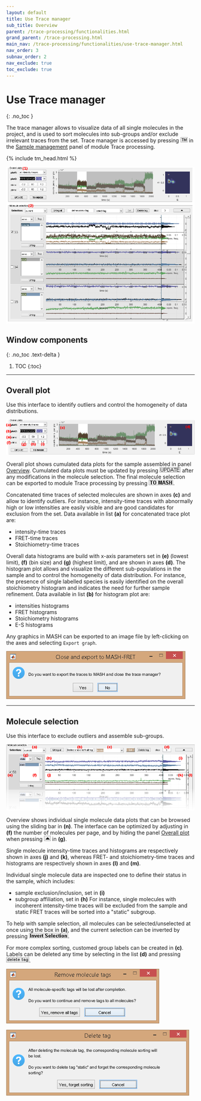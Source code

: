 ```yaml
---
layout: default
title: Use Trace manager
sub_title: Overview
parent: /trace-processing/functionalities.html
grand_parent: /trace-processing.html
main_nav: /trace-processing/functionalities/use-trace-manager.html
nav_order: 3
subnav_order: 2
nav_exclude: true
toc_exclude: true
---
```


# Use Trace manager
{: .no_toc }

The trace manager allows to visualize data of all single molecules in the project, and is used to sort molecules into sub-groups and/or exclude irrelevant traces from the set.
Trace manager is accessed by pressing 
![TM](../../assets/images/gui/TP-but-tm.png "TM") in the 
[Sample management](../panels/panel-sample-management.html#trace-manager) panel of module Trace processing.

{% include tm_head.html %}

<a href="../../assets/images/gui/TP-panel-sample-tm-overview.png"><img src="../../assets/images/gui/TP-panel-sample-tm-overview.png"/></a>

## Window components
{: .no_toc .text-delta }

1. TOC
{:toc}

---

## Overall plot

Use this interface to identify outliers and control the homogeneity of data distributions.

<a href="../../assets/images/gui/TP-panel-sample-tm-overview-overallplot.png"><img src="../../assets/images/gui/TP-panel-sample-tm-overview-overallplot.png"/></a>

Overall plot shows cumulated data plots for the sample assembled in panel 
[Overview](#overview).
Cumulated data plots must be updated by pressing 
![UPDATE](../../assets/images/gui/TP-but-update-tm.png "UPDATE") after any modifications in the molecule selection.
The final molecule selection can be exported to module Trace processing by pressing 
![TO MASH](../../assets/images/gui/TP-but-to-mash.png "TO MASH").

Concatenated time traces of selected molecules are shown in axes **(c)** and allow to identify outliers. 
For instance, intensity-time traces with abnormally high or low intensities are easily visible and are good candidates for exclusion from the set.
Data available in list **(a)** for concatenated trace plot are:
* intensity-time traces
* FRET-time traces
* Stoichiometry-time traces

Overall data histograms are build with x-axis parameters set in **(e)** (lowest limit), **(f)** (bin size) and **(g)** (highest limit), and are shown in axes **(d)**.
The histogram plot allows and visualize the different sub-populations in the sample and to control the homogeneity of data distribution.
For instance, the presence of single labelled species is easily identified on the overall stoichiometry histogram and indicates the need for further sample refinement.
Data available in list **(b)** for histogram plot are:
* intensities histograms
* FRET histograms
* Stoichiometry histograms
* E-S histograms

Any graphics in MASH can be exported to an image file by left-clicking on the axes and selecting `Export graph`.

<a href="../../assets/images/gui/TP-panel-sample-tm-overview-overallplot-warn.png"><img src="../../assets/images/gui/TP-panel-sample-tm-overview-overallplot-warn.png" style="max-width:479px"></a>


---

## Molecule selection

Use this interface to exclude outliers and assemble sub-groups.

<a href="../../assets/images/gui/TP-panel-sample-tm-overview-moleculeselection.png"><img src="../../assets/images/gui/TP-panel-sample-tm-overview-moleculeselection.png"/></a>

Overview shows individual single molecule data plots that can be browsed using the sliding bar in **(n)**. 
The interface can be optimized by adjusting in **(f)** the number of molecules per page, and by hiding the panel 
[Overall plot](#overall-plot) when pressing 
![\^](../../assets/images/gui/TP-but-triangle.png "^") in **(g)**.

Single molecule intensity-time traces and histograms are respectively shown in axes **(j)** and **(k)**, whereas FRET- and stoichiometry-time traces and histograms are respectively shown in axes **(l)** and **(m)**. 

Individual single molecule data are inspected one to define their status in the sample, which includes:
* sample exclusion/inclusion, set in **(i)**
* subgroup affiliation, set in **(h)**
For instance, single molecules with incoherent intensity-time traces will be excluded from the sample and static FRET traces will be sorted into a "static" subgroup. 

To help with sample selection, all molecules can be selected/unselected at once using the box in **(a)**, and the current selection can be inverted by pressing 
![Invert Selection](../../assets/images/gui/TP-but-invert-selection.png "Invert Selection").

For more complex sorting, customed group labels can be created in **(c)**. 
Labels can be deleted any time by selecting in the list **(d)** and pressing 
![delete tag](../../assets/images/gui/TP-but-delete-tag.png "delete tag").

<a href="../../assets/images/gui/TP-panel-sample-tm-overview-moleculeselection-warn1.png"><img src="../../assets/images/gui/TP-panel-sample-tm-overview-moleculeselection-warn1.png" style="max-width:409px"></a>

<a href="../../assets/images/gui/TP-panel-sample-tm-overview-moleculeselection-warn2.png"><img src="../../assets/images/gui/TP-panel-sample-tm-overview-moleculeselection-warn2.png" style="max-width:489px"></a>
